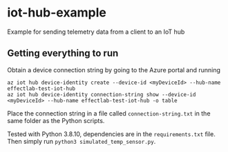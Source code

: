 # iot-hub-example
Example for sending telemetry data from a client to an IoT hub

## Getting everything to run
Obtain a device connection string by going to the Azure portal and running 
```
az iot hub device-identity create --device-id <myDeviceId> --hub-name effectlab-test-iot-hub
az iot hub device-identity connection-string show --device-id <myDeviceId> --hub-name effectlab-test-iot-hub -o table
```
Place the connection string in a file called `connection-string.txt` in the same folder as the Python scripts.

Tested with Python 3.8.10, dependencies are in the `requirements.txt` file. Then simply run 
`python3 simulated_temp_sensor.py`.

